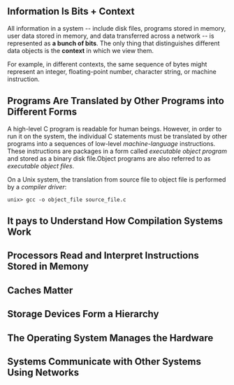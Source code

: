 ## Information Is Bits + Context

All information in a system -- include disk files, programs stored in memory, user data stored in memory, and data transferred across a network -- is represented as **a bunch of bits**. The only thing that distinguishes different data objects is the **context** in which we view them.

For example, in different contexts, the same sequence of bytes might represent an integer, floating-point number, character string, or machine instruction.

## Programs Are Translated by Other Programs into Different Forms

A high-level C program is readable for human beings. However, in order to run it on the system, the individual C statements must be translated by other programs into a sequences of low-level *machine-language* instructions. These instructions are packages in a form called *executable object program* and stored as a binary disk file.Object programs are also referred to as *executable object files*.

On a Unix system, the translation from source file to object file is performed by a *compiler driver*:

```unix> gcc -o object_file source_file.c```


## It pays to Understand How Compilation Systems Work

## Processors Read and Interpret Instructions Stored in Memony

## Caches Matter

## Storage Devices Form a Hierarchy

## The Operating System Manages the Hardware

## Systems Communicate with Other Systems Using Networks
